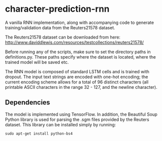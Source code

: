 # character-prediction-rnn
A vanilla RNN implementation, along with accompanying code to generate training/validation data from the Reuters21578 dataset.

The Reuters21578 dataset can be downloaded from here:
http://www.daviddlewis.com/resources/testcollections/reuters21578/

Before running any of the scripts, make sure to set the directory paths in definitions.py. These paths specify where the dataset is located, where the trained model will be saved etc.

The RNN model is composed of standard LSTM cells and is trained with dropout. The input text strings are encoded with one-hot encoding; the current encoding scheme allows for a total of 96 distinct characters (all printable ASCII characters in the range 32 - 127, and the newline character).

## Dependencies

The model is implemented using TensorFlow. In addition, the Beautiful Soup Python library is used for parsing the .sgm files provided by the Reuters dataset. This library can be installed simply by running:

`sudo apt-get install python-bs4`
